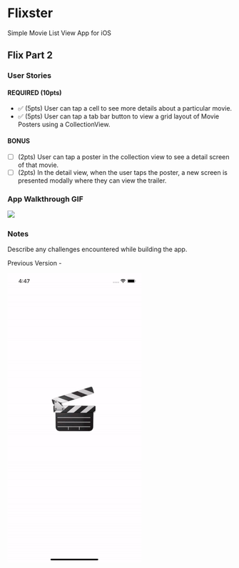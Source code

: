 # Flixster
Simple Movie List View App for iOS


## Flix Part 2

### User Stories

#### REQUIRED (10pts)
- ✅ (5pts) User can tap a cell to see more details about a particular movie.
- ✅ (5pts) User can tap a tab bar button to view a grid layout of Movie Posters using a CollectionView.

#### BONUS
- [ ] (2pts) User can tap a poster in the collection view to see a detail screen of that movie.
- [ ] (2pts) In the detail view, when the user taps the poster, a new screen is presented modally where they can view the trailer.

### App Walkthrough GIF
<img src="./images/flixster-tabs.gif" width=250><br>

### Notes
Describe any challenges encountered while building the app.


Previous Version - 

<img src="./images/flixster-list-view.gif">


